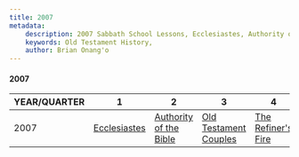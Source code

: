 ```yaml
---
title: 2007
metadata:
    description: 2007 Sabbath School Lessons, Ecclesiastes, Authority of the Bible, Old Testament Couples, The Refiner's Fire
    keywords: Old Testament History,
    author: Brian Onang'o
---
```


#### 2007

YEAR/QUARTER |   1  | 2| 3| 4
-------------|------------|---|--|---
2007   |  [Ecclesiastes](/2001-2010/2007/quarter1) | [Authority of the Bible](/2001-2010/2007/quarter2) | [Old Testament Couples](/2001-2010/2007/quarter3) | [The Refiner's Fire](/2001-2010/2007/quarter4) |
 
